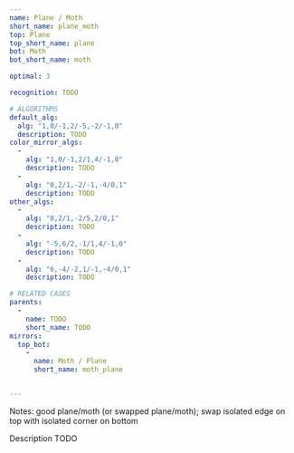 ```yaml
---
name: Plane / Moth
short_name: plane_moth
top: Plane
top_short_name: plane
bot: Moth
bot_short_name: moth

optimal: 3

recognition: TODO

# ALGORITHMS
default_alg:
  alg: "1,0/-1,2/-5,-2/-1,0"
  description: TODO
color_mirror_algs:
  -
    alg: "1,0/-1,2/1,4/-1,0"
    description: TODO
  -
    alg: "0,2/1,-2/-1,-4/0,1"
    description: TODO
other_algs:
  -
    alg: "0,2/1,-2/5,2/0,1"
    description: TODO
  -
    alg: "-5,6/2,-1/1,4/-1,0"
    description: TODO
  -
    alg: "6,-4/-2,1/-1,-4/0,1"
    description: TODO

# RELATED CASES
parents:
  -
    name: TODO
    short_name: TODO
mirrors:
  top_bot:
    -
      name: Moth / Plane
      short_name: moth_plane


---
```


Notes: good plane/moth (or swapped plane/moth); swap isolated edge on top with isolated corner on bottom

Description TODO

